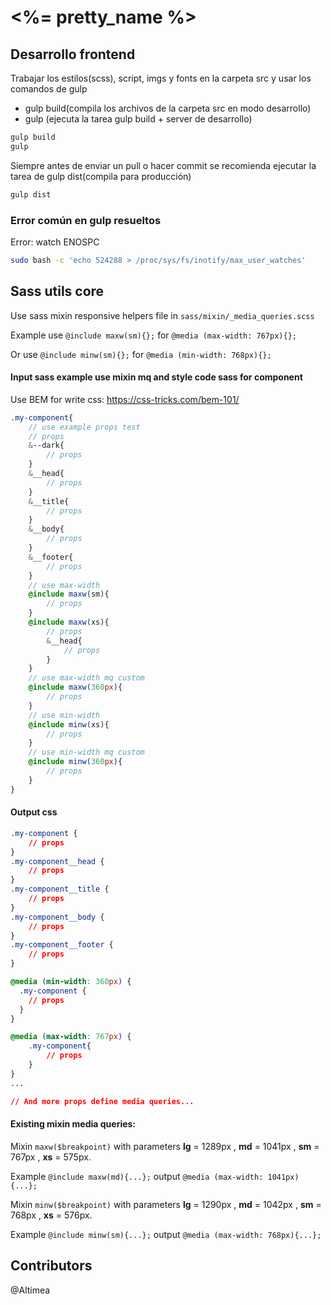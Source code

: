 
# <%= pretty_name %>

## Desarrollo frontend

Trabajar los estilos(scss), script, imgs y fonts en la carpeta src y usar los comandos de gulp
* gulp build(compila los archivos de la carpeta src en modo desarrollo)
* gulp (ejecuta la tarea gulp build + server de desarrollo)

```sh
gulp build
gulp

```

Siempre antes de enviar un pull o hacer commit se recomienda ejecutar la tarea de gulp dist(compila para producción)

```sh
gulp dist

```

### Error común en gulp resueltos

Error: watch ENOSPC

```sh
sudo bash -c 'echo 524288 > /proc/sys/fs/inotify/max_user_watches'
```


## Sass utils core
Use sass mixin responsive helpers file in `sass/mixin/_media_queries.scss`

Example use `@include maxw(sm){};` for  `@media (max-width: 767px){};`

Or use `@include minw(sm){};` for  `@media (min-width: 768px){};`

#### Input sass example use mixin mq and style code sass for component

Use BEM for write css: https://css-tricks.com/bem-101/

```scss
.my-component{
    // use example props test
    // props
    &--dark{
        // props
    }
    &__head{
        // props
    }
    &__title{
        // props
    }
    &__body{
        // props
    }
    &__footer{
        // props
    }
    // use max-width
    @include maxw(sm){
        // props
    }
    @include maxw(xs){
        // props
        &__head{
            // props
        }
    }
    // use max-width mq custom
    @include maxw(360px){
        // props
    }
    // use min-width
    @include minw(xs){
        // props
    }
    // use min-width mq custom
    @include minw(360px){
        // props
    }
}
```

#### Output css
```css
.my-component {
    // props
}
.my-component__head {
    // props
}
.my-component__title {
    // props
}
.my-component__body {
    // props
}
.my-component__footer {
    // props
}

@media (min-width: 360px) {
  .my-component {
    // props
  }
}

@media (max-width: 767px) {
    .my-component{
        // props
    }
}
...

// And more props define media queries...

```

#### Existing mixin media queries:
Mixin `maxw($breakpoint)` with parameters **lg** = 1289px , **md** = 1041px , **sm** = 767px , **xs** = 575px.

Example `@include maxw(md){...};`  output  `@media (max-width: 1041px){...};`

Mixin `minw($breakpoint)` with parameters **lg** = 1290px , **md** = 1042px , **sm** = 768px , **xs** = 576px.

Example `@include minw(sm){...};`  output  `@media (max-width: 768px){...};`

## Contributors
@Altimea
